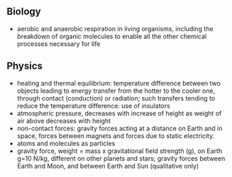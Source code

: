 ## Biology

- aerobic and anaerobic respiration in living organisms, including the breakdown of organic molecules to enable all the other chemical processes necessary for life

## Physics

- heating and thermal equilibrium: temperature difference between two objects leading to energy transfer from the hotter to the cooler one, through contact (conduction) or radiation; such transfers tending to reduce the temperature difference: use of insulators
- atmospheric pressure, decreases with increase of height as weight of air above
decreases with height
- non-contact forces: gravity forces acting at a distance on Earth and in space, forces between magnets and forces due to static electricity.
- atoms and molecules as particles
- gravity force, weight = mass x gravitational field strength (g), on Earth g=10 N/kg, different on other planets and stars; gravity forces between Earth and Moon, and between Earth and Sun (qualitative only)
